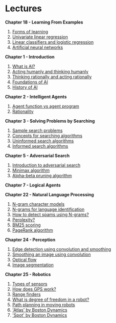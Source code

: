 # Lectures

**Chapter 18 - Learning From Examples**  
   1. [Forms of learning]()
   1. [Univariate linear regression]()
   1. [Linear classifiers and logistic regression]()
   1. [Artificial neural networks]()

**Chapter 1 - Introduction**  
   1. [What is AI?]()
   1. [Acting humanly and thinking humanly]()
   1. [Thinking rationally and acting rationally]()
   1. [Foundations of AI]()
   1. [History of AI]()

**Chapter 2 - Intelligent Agents**  
   1. [Agent function vs agent program]()
   1. [Rationality]()

**Chapter 3 - Solving Problems by Searching**  
   1. [Sample search problems]()
   1. [Concepts for searching algorithms]()
   1. [Uninformed search algorithms]()
   1. [Informed search algorithms]()

**Chapter 5 - Adversarial Search**  
   1. [Introduction to adversarial search]()
   1. [Minimax algorithm]()
   1. [Alpha-beta pruning algorithm]()

**Chapter 7 - Logical Agents**  


**Chapter 22 - Natural Language Processing**  
   1. [N-gram character models](https://www.youtube.com/watch?v=BvZDV7MX6UI)
   1. [N-grams for language identification](https://www.youtube.com/watch?v=pusLb-kc0FI)
   1. [How to detect spams using N-grams?](https://www.youtube.com/watch?v=oCv2AKMJz9Q)
   1. [Perplexity?](https://www.youtube.com/watch?v=GkG-P12B4u0)
   1. [BM25 scoring](https://www.youtube.com/watch?v=a3sg6MH8m4k)
   1. [PageRank algorithm](https://www.youtube.com/watch?v=CsvyPNdQAHg)

**Chapter 24 - Perception**      
   1. [Edge detection using convolution and smoothing](https://www.youtube.com/watch?v=lNidFPBAjNM)
   1. [Smoothing an image using convolution](https://www.youtube.com/watch?v=mjh5NIn1yHk)
   1. [Optical flow](https://www.youtube.com/watch?v=T1AePiEFvc0)
   1. [Image segmentation](https://www.youtube.com/watch?v=rFjTP3CaP1U)

**Chapter 25 - Robotics**  
   1. [Types of sensors](https://youtu.be/6mFUiwMHOZ8)
   1. [How does GPS work?](https://youtu.be/9QaDQWA-9fg)
   1. [Range finders](https://youtu.be/wvs5qXfyMIA)
   1. [What is degree of freedom in a robot?]()
   1. [Path planning in moving robots]()
   1. ['Atlas' by Boston Dynamics](https://www.youtube.com/watch?v=rVlhMGQgDkY)
   1. ['Spot' by Boston Dynamics](https://www.youtube.com/watch?v=wlkCQXHEgjA)
